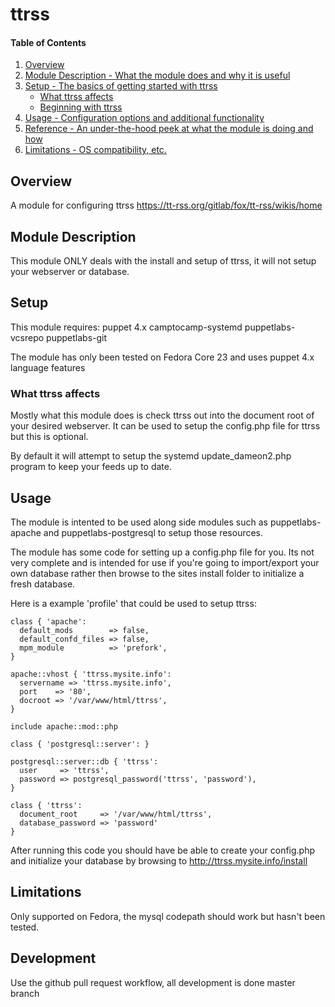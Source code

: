 # ttrss

#### Table of Contents

1. [Overview](#overview)
2. [Module Description - What the module does and why it is useful](#module-description)
3. [Setup - The basics of getting started with ttrss](#setup)
    * [What ttrss affects](#what-ttrss-affects)
    * [Beginning with ttrss](#beginning-with-ttrss)
4. [Usage - Configuration options and additional functionality](#usage)
5. [Reference - An under-the-hood peek at what the module is doing and how](#reference)
5. [Limitations - OS compatibility, etc.](#limitations)

## Overview

A module for configuring ttrss https://tt-rss.org/gitlab/fox/tt-rss/wikis/home

## Module Description

This module ONLY deals with the install and setup of ttrss, it will not setup
your webserver or database.

## Setup

This module requires:
 puppet 4.x
 camptocamp-systemd
 puppetlabs-vcsrepo
 puppetlabs-git

The module has only been tested on Fedora Core 23 and uses puppet 4.x language features

### What ttrss affects

Mostly what this module does is check ttrss out into the document root of your
desired webserver. It can be used to setup the config.php file for ttrss but 
this is optional.

By default it will attempt to setup the systemd update_dameon2.php program to 
keep your feeds up to date.

## Usage

The module is intented to be used along side modules such as puppetlabs-apache
and puppetlabs-postgresql to setup those resources.  

The module has some code for setting up a config.php file for you.  Its not 
very complete and is intended for use if you're going to import/export your own
database rather then browse to the sites install folder to initialize a fresh 
database.

Here is a example 'profile' that could be used to setup ttrss:

```
class { 'apache':
  default_mods        => false,
  default_confd_files => false,
  mpm_module          => 'prefork',
}

apache::vhost { 'ttrss.mysite.info':
  servername => 'ttrss.mysite.info',
  port    => '80',
  docroot => '/var/www/html/ttrss',
}

include apache::mod::php

class { 'postgresql::server': }

postgresql::server::db { 'ttrss':
  user     => 'ttrss',
  password => postgresql_password('ttrss', 'password'),
}

class { 'ttrss':
  document_root     => '/var/www/html/ttrss',
  database_password => 'password'
}
```

After running this code you should have be able to create your config.php and 
initialize your database by browsing to http://ttrss.mysite.info/install

## Limitations

Only supported on Fedora, the mysql codepath should work but hasn't been tested.

## Development

Use the github pull request workflow, all development is done master branch
